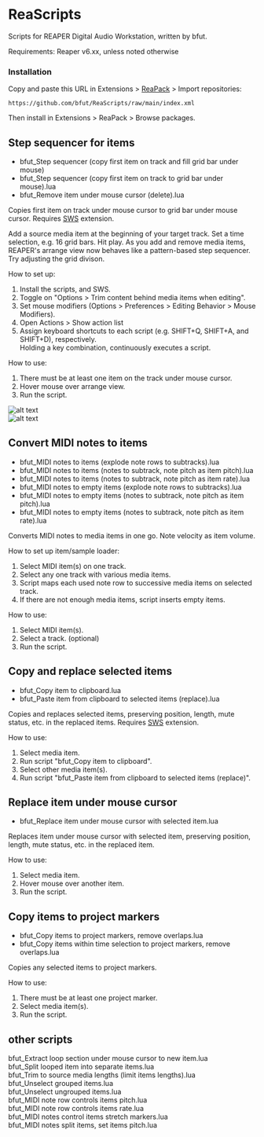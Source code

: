 # ReaScripts
Scripts for REAPER Digital Audio Workstation, written by bfut. 

Requirements: Reaper v6.xx, unless noted otherwise


### Installation
Copy and paste this URL in Extensions > [ReaPack](https://github.com/cfillion/reapack) > Import repositories:

```
https://github.com/bfut/ReaScripts/raw/main/index.xml
```
Then install in Extensions > ReaPack > Browse packages.


## Step sequencer for items
* bfut_Step sequencer (copy first item on track and fill grid bar under mouse)
* bfut_Step sequencer (copy first item on track to grid bar under mouse).lua
* bfut_Remove item under mouse cursor (delete).lua

Copies first item on track under mouse cursor to grid bar under mouse cursor. Requires [SWS] extension.

Add a source media item at the beginning of your target track. Set a time selection, e.g. 16 grid bars. Hit play. As you add and remove media items, REAPER's arrange view now behaves like a pattern-based step sequencer. Try adjusting the grid divison.

How to set up:
  1. Install the scripts, and SWS.
  2. Toggle on "Options > Trim content behind media items when editing".
  3. Set mouse modifiers (Options > Preferences > Editing Behavior > Mouse Modifiers).
  4. Open Actions > Show action list
  5. Assign keyboard shortcuts to each script (e.g. SHIFT+Q, SHIFT+A, and SHIFT+D), respectively.  
  Holding a key combination, continuously executes a script.

How to use:
  1. There must be at least one item on the track under mouse cursor.
  2. Hover mouse over arrange view.
  3. Run the script.

![alt text][trim]  
![alt text][mouse]

[trim]: https://github.com/bfut/ReaScripts/raw/rc/assets/bfut_Step-sequencer-TRIM-BEHIND-ITEMS.png "Options > Toggle trim behind items when editing"

[mouse]: https://github.com/bfut/ReaScripts/raw/rc/assets/bfut_Step-sequencer-MOUSE-MODIFIER.png "Set mouse modifiers"

## Convert MIDI notes to items
* bfut_MIDI notes to items (explode note rows to subtracks).lua
* bfut_MIDI notes to items (notes to subtrack, note pitch as item pitch).lua
* bfut_MIDI notes to items (notes to subtrack, note pitch as item rate).lua
* bfut_MIDI notes to empty items (explode note rows to subtracks).lua
* bfut_MIDI notes to empty items (notes to subtrack, note pitch as item pitch).lua
* bfut_MIDI notes to empty items (notes to subtrack, note pitch as item rate).lua

Converts MIDI notes to media items in one go. Note velocity as item volume.

How to set up item/sample loader:
  1. Select MIDI item(s) on one track.
  2. Select any one track with various media items.
  3. Script maps each used note row to successive media items on selected track.
  4. If there are not enough media items, script inserts empty items.

How to use:
  1. Select MIDI item(s).
  1. Select a track. (optional)
  1. Run the script.


## Copy and replace selected items
* bfut_Copy item to clipboard.lua
* bfut_Paste item from clipboard to selected items (replace).lua

Copies and replaces selected items, preserving position, length, mute status, etc. in the replaced items. Requires [SWS] extension.

How to use:
  1. Select media item.
  1. Run script "bfut_Copy item to clipboard".
  1. Select other media item(s).
  1. Run script "bfut_Paste item from clipboard to selected items (replace)".


## Replace item under mouse cursor
* bfut_Replace item under mouse cursor with selected item.lua

Replaces item under mouse cursor with selected item, preserving position, length, mute status, etc. in the replaced item.

How to use:
  1. Select media item.
  1. Hover mouse over another item.
  1. Run the script.


## Copy items to project markers
* bfut_Copy items to project markers, remove overlaps.lua
* bfut_Copy items within time selection to project markers, remove overlaps.lua

Copies any selected items to project markers.
  
How to use:
  1. There must be at least one project marker.
  1. Select media item(s).
  1. Run the script.


## other scripts
bfut_Extract loop section under mouse cursor to new item.lua  
bfut_Split looped item into separate items.lua  
bfut_Trim to source media lengths (limit items lengths).lua  
bfut_Unselect grouped items.lua  
bfut_Unselect ungrouped items.lua  
bfut_MIDI note row controls items pitch.lua  
bfut_MIDI note row controls items rate.lua  
bfut_MIDI notes control items stretch markers.lua  
bfut_MIDI notes split items, set items pitch.lua


[SWS]: http://www.sws-extension.org
